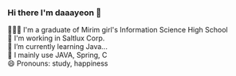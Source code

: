 <!---
- 👋 Hi, I’m @daaayeon
- 👀 I’m interested in ...
- 🌱 I’m currently learning ...
- 💞️ I’m looking to collaborate on ...
- 📫 How to reach me ...


daaayeon/daaayeon is a ✨ special ✨ repository because its `README.md` (this file) appears on your GitHub profile.
You can click the Preview link to take a look at your changes.
--->

### Hi there I'm daaayeon 👋

👩🏻‍🎓 I'm a graduate of Mirim girl's Information Science High School <br>
🏢 I'm working in Saltlux Corp. <br>
🌱 I’m currently learning Java... <br>
📃 I mainly use JAVA, Spring, C <br>
😄 Pronouns: study, happiness <br> <br>


<!---
### 🛠 Tech Stack 🛠
Techs that I've used at least once

<img src="https://img.shields.io/badge/Java-007396?style=flat-square&logo=java&logoColor=white"/></a>
<img src="https://img.shields.io/badge/c-A8B9CC?style=flat-square&logo=c&logoColor=white"/></a>       <img src="https://img.shields.io/badge/c++-00599C?style=flat-square&logo=c%2B%2B&logoColor=white"/></a> 
<img src="https://img.shields.io/badge/C Sharp-239120?style=flat-square&logo=C-Sharp&logoColor=white"/></a>
<img src="https://img.shields.io/badge/Python-3766AB?style=flat-square&logo=Python&logoColor=white"/></a>
<img src="https://img.shields.io/badge/Html5-E34F26?style=flat-square&logo=html5&logoColor=white"/></a>  
<img src="https://img.shields.io/badge/Javascript-F7DF1E?style=flat-square&logo=javascript&logoColor=white"/></a>
<img src="https://img.shields.io/badge/css3-1572B6?style=flat-square&logo=css3&logoColor=white"/></a> 
<img src="https://img.shields.io/badge/php-777BB4?style=flat-square&logo=php&logoColor=white"/></a> 
<img src="https://img.shields.io/badge/Spring-6DB33F?style=flat-square&logo=spring&logoColor=white"/></a> 
<img src="https://img.shields.io/badge/Mysql-4479A1?style=flat-square&logo=mysql&logoColor=white"/></a> 
<img src="https://img.shields.io/badge/Unity-000000?style=flat-square&logo=Unity&logoColor=white"/></a>
<br><br>


### 👩🏻‍💻 Me 👩🏻‍💻
<a href="https://www.facebook.com/profile.php?id=100010842941098"><img src="https://img.shields.io/badge/Facebook-1877F2?style=flat-square&logo=Facebook&logoColor=white&link=https://www.facebook.com/profile.php?id=100010842941098"/></a>
<a href="https://www.instagram.com/da__yeon_.__/"><img src="https://img.shields.io/badge/Instagram-E4405F?style=flat-square&logo=instagram&logoColor=white&link=https://www.instagram.com/da__yeon_.__/"/></a>
<a href=""><img src="https://img.shields.io/badge/Gmail-D14836?style=flat-square&logo=Gmail&logoColor=white&link="/></a>
<a href="https://dayomi02.tistory.com/"><img src="https://img.shields.io/badge/Tistory-FF5722?style=flat-square&logo=Tistory&logoColor=white&link=https://dayomi02.tistory.com/"/></a>
--->
